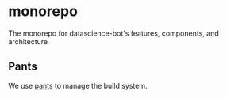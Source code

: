 # monorepo
The monorepo for datascience-bot's features, components, and architecture


## Pants

We use [pants](https://www.pantsbuild.org/) to manage the build system.
